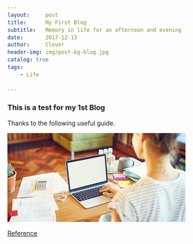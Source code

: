 ```yaml
---
layout:     post
title:      My First Blog
subtitle:   Memory in life for an afternoon and evening
date:       2017-12-13
author:     Clover
header-img: img/post-bg-blog.jpg
catalog: true
tags:
    - Life

---
```


### This is a test for my 1st Blog
 
Thanks to the following useful guide.

<img src ="https://github.com/ly16/ly16.github.io/blob/master/img/post-bg-blog-body.jpg" height = 80% width=80%>

[Reference](https://github.com/Huxpro/huxpro.github.io)







